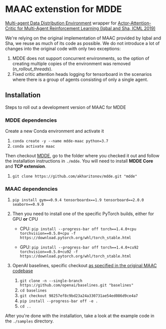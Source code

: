 # MAAC extenstion for MDDE
[Multi-agent Data Distribution Environment](https://github.com/akharitonov/mdde) wrapper for [Actor-Attention-Critic for Multi-Agent Reinforcement Learning (Iqbal and Sha, ICML 2019)](https://github.com/shariqiqbal2810/MAAC)


We're relying on the original implementation of MAAC provided by Iqbal and Sha, we reuse as much of its code as possible. We do not introduce a lot of changes into the original code with only two exceptions:

   1. MDDE does not support concurrent environments, so the option of creating multiple copies of the environment was removed (*n_rollout_threads*).
   2. Fixed critic attention heads logging for tensorboard in the scenarios where there is a group of agents consisting of only a single agent.

## Installation

Steps to roll out a development version of MAAC for MDDE

### MDDE dependencies

Create a new Conda environment and activate it

1. `conda create -y --name mdde-maac python=3.7`
2. `conda activate maac`

Then checkout [MDDE](https://github.com/akharitonov/mdde), go to the folder where you checked it out and follow the installation instructions in `./mdde`.
You will need to install **MDDE Core** and **TCP extension**.

1. `git clone https://github.com/akharitonov/mdde.git "mdde"`

### MAAC dependencies

1. `pip install gym==0.9.4 tensorboardx==1.9 tensorboard==2.0.0 seaborn==0.9.0`

2. Then you need to install one of the specific PyTorch builds, either for GPU **or** CPU

   * CPU: `pip install --progress-bar off torch==1.4.0+cpu torchvision==0.5.0+cpu -f https://download.pytorch.org/whl/torch_stable.html`

   * GPU: `pip install --progress-bar off torch==1.4.0+cu92 torchvision==0.5.0+cu92 -f https://download.pytorch.org/whl/torch_stable.html`


3. OpenAI baselines, specific checkout [as specified in the original MAAC codebase](https://github.com/shariqiqbal2810/MAAC)

    1. `git clone -n --single-branch https://github.com/openai/baselines.git "baselines"`
    2. `cd baselines`
    3. `git checkout 98257ef8c9bd23a24a330731ae54ed086d9ce4a7`
    4. `pip install --progress-bar off -e .`
    5. `cd ..`

After you're done with the installation, take a look at the example code in the `./samples` directory.